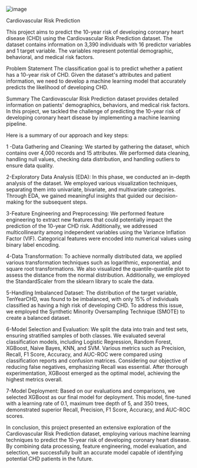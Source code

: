 
![image](https://github.com/Basavarajgulabal/CardiovascularRiskPrediction/assets/121421909/aedb845d-302e-479b-aa6a-fcbde599dca6)






Cardiovascular Risk Prediction

This project aims to predict the 10-year risk of developing coronary heart disease (CHD) using the Cardiovascular Risk Prediction dataset. The dataset contains information on 3,390 individuals with 16 predictor variables and 1 target variable. The variables represent potential demographic, behavioral, and medical risk factors.

Problem Statement
The classification goal is to predict whether a patient has a 10-year risk of CHD. Given the dataset's attributes and patient information, we need to develop a machine learning model that accurately predicts the likelihood of developing CHD.

Summary
The Cardiovascular Risk Prediction dataset provides detailed information on patients' demographics, behaviors, and medical risk factors. In this project, we tackled the challenge of predicting the 10-year risk of developing coronary heart disease by implementing a machine learning pipeline.

Here is a summary of our approach and key steps:

1 -Data Gathering and Cleaning: We started by gathering the dataset, which contains over 4,000 records and 15 attributes. We performed data cleaning, handling null values, checking data distribution, and handling outliers to ensure data quality.

2-Exploratory Data Analysis (EDA): In this phase, we conducted an in-depth analysis of the dataset. We employed various visualization techniques, separating them into univariate, bivariate, and multivariate categories. Through EDA, we gained meaningful insights that guided our decision-making for the subsequent steps.

3-Feature Engineering and Preprocessing: We performed feature engineering to extract new features that could potentially impact the prediction of the 10-year CHD risk. Additionally, we addressed multicollinearity among independent variables using the Variance Inflation Factor (VIF). Categorical features were encoded into numerical values using binary label encoding.

4-Data Transformation: To achieve normally distributed data, we applied various transformation techniques such as logarithmic, exponential, and square root transformations. We also visualized the quantile-quantile plot to assess the distance from the normal distribution. Additionally, we employed the StandardScaler from the sklearn library to scale the data.

5-Handling Imbalanced Dataset: The distribution of the target variable, TenYearCHD, was found to be imbalanced, with only 15% of individuals classified as having a high risk of developing CHD. To address this issue, we employed the Synthetic Minority Oversampling Technique (SMOTE) to create a balanced dataset.

6-Model Selection and Evaluation: We split the data into train and test sets, ensuring stratified samples of both classes. We evaluated several classification models, including Logistic Regression, Random Forest, XGBoost, Naive Bayes, KNN, and SVM. Various metrics such as Precision, Recall, F1 Score, Accuracy, and AUC-ROC were compared using classification reports and confusion matrices. Considering our objective of reducing false negatives, emphasizing Recall was essential. After thorough experimentation, XGBoost emerged as the optimal model, achieving the highest metrics overall.

7-Model Deployment: Based on our evaluations and comparisons, we selected XGBoost as our final model for deployment. This model, fine-tuned with a learning rate of 0.1, maximum tree depth of 5, and 350 trees, demonstrated superior Recall, Precision, F1 Score, Accuracy, and AUC-ROC scores.

In conclusion, this project presented an extensive exploration of the Cardiovascular Risk Prediction dataset, employing various machine learning techniques to predict the 10-year risk of developing coronary heart disease. By combining data processing, feature engineering, model evaluation, and selection, we successfully built an accurate model capable of identifying potential CHD patients in the future.





